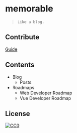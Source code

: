 # memorable
> `Like a blog.`

## Contribute
[Guide](/CONTRIBUTE.md)

## Contents

- Blog
  - Posts
- Roadmaps
  - Web Developer Roadmap
  - Vue Developer Roadmap

## License
[![CC0](http://mirrors.creativecommons.org/presskit/buttons/88x31/svg/cc-zero.svg)](https://creativecommons.org/publicdomain/zero/1.0/)
